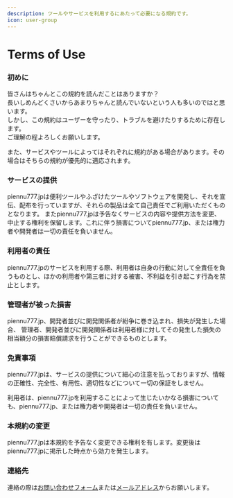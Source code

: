 ```yaml
---
description: ツールやサービスを利用するにあたって必要になる規約です。
icon: user-group
---
```


# Terms of Use

### 初めに

皆さんはちゃんとこの規約を読んだことはありますか？\
長いしめんどくさいからあまりちゃんと読んでいないという人も多いのではと思います。\
しかし、この規約はユーザーを守ったり、トラブルを避けたりするために存在します。\
ご理解の程よろしくお願いします。

また、サービスやツールによってはそれぞれに規約がある場合があります。その場合はそちらの規約が優先的に適応されます。

### サービスの提供 <a href="#sbisuno" id="sbisuno"></a>

piennu777.jpは便利ツールやふざけたツールやソフトウェアを開発し、それを宣伝、配布を行っていますが、それらの製品は全て自己責任でご利用いただくものとなります。 またpiennu777.jpは予告なくサービスの内容や提供方法を変更、中止する権利を保留します。これに伴う損害についてpiennu777.jp、または権力者や開発者は一切の責任を負いません。

### 利用者の責任

piennu777.jpのサービスを利用する際、利用者は自身の行動に対して全責任を負うものとし、ほかの利用者や第三者に対する被害、不利益を引き起こす行為を禁止とします。

### 管理者が被った損害

piennu777.jp、開発者並びに開発関係者が紛争に巻き込まれ、損失が発生した場合、 管理者、開発者並びに開発関係者は利用者様に対してその発生した損失の相当額分の損害賠償請求を行うことができるものとします。

### 免責事項 <a href="#mian-ze-shi-xiang" id="mian-ze-shi-xiang"></a>

piennu777.jpは、サービスの提供について細心の注意を払っておりますが、情報の正確性、完全性、有用性、適切性などについて一切の保証をしません。

利用者は、piennu777.jpを利用することによって生じたいかなる損害についても、piennu777.jp、または権力者や開発者は一切の責任を負いません。

### 本規約の変更 <a href="#no" id="no"></a>

piennu777.jpは本規約を予告なく変更できる権利を有します。変更後はpiennu777.jpに掲示した時点から効力を発生します。

### 連絡先

連絡の際は[お問い合わせフォーム](https://contact.piennu777.jp/)または[メールアドレス](https://app.gitbook.com/u/WHrjcmSvBlUww28Q2KpoLp2Vsz32)からお願いします。
